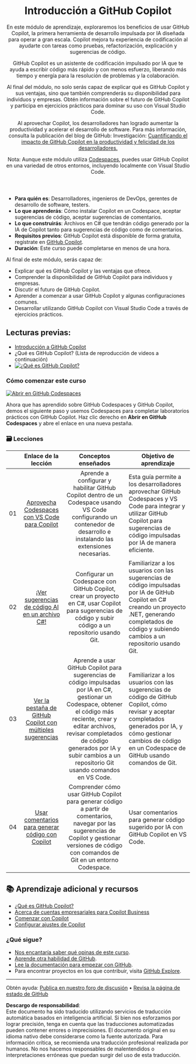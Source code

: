<header>

# Introducción a GitHub Copilot

En este módulo de aprendizaje, exploraremos los beneficios de usar GitHub Copilot, la primera herramienta de desarrollo impulsada por IA diseñada para operar a gran escala. Copilot mejora tu experiencia de codificación al ayudarte con tareas como pruebas, refactorización, explicación y sugerencias de código.

GitHub Copilot es un asistente de codificación impulsado por IA que te ayuda a escribir código más rápido y con menos esfuerzo, liberando más tiempo y energía para la resolución de problemas y la colaboración.

Al final del módulo, no solo serás capaz de explicar qué es GitHub Copilot y sus ventajas, sino que también comprenderás su disponibilidad para individuos y empresas. Obtén información sobre el futuro de GitHub Copilot y participa en ejercicios prácticos para dominar su uso con Visual Studio Code.

Al aprovechar Copilot, los desarrolladores han logrado aumentar la productividad y acelerar el desarrollo de software. Para más información, consulta la publicación del blog de GitHub: Investigación: [Cuantificando el impacto de GitHub Copilot en la productividad y felicidad de los desarrolladores.](https://github.blog/2022-09-07-research-quantifying-github-copilots-impact-on-developer-productivity-and-happiness)

Nota: Aunque este módulo utiliza [Codespaces](https://github.com/codespaces), puedes usar GitHub Copilot en una variedad de otros entornos, incluyendo localmente con Visual Studio Code.
</header>

- **Para quién es**: Desarrolladores, ingenieros de DevOps, gerentes de desarrollo de software, testers.
- **Lo que aprenderás**: Cómo instalar Copilot en un Codespace, aceptar sugerencias de código, aceptar sugerencias de comentarios.
- **Lo que construirás**: Archivos en C# que tendrán código generado por la IA de Copilot tanto para sugerencias de código como de comentarios.
- **Requisitos previos**: GitHub Copilot está disponible de forma gratuita, regístrate en [GitHub Copilot](https://gh.io/copilot).
- **Duración**: Este curso puede completarse en menos de una hora.

Al final de este módulo, serás capaz de:

- Explicar qué es GitHub Copilot y las ventajas que ofrece.
- Comprender la disponibilidad de GitHub Copilot para individuos y empresas.
- Discutir el futuro de GitHub Copilot.
- Aprender a comenzar a usar GitHub Copilot y algunas configuraciones comunes.
- Desarrollar utilizando GitHub Copilot con Visual Studio Code a través de ejercicios prácticos.

## Lecturas previas:
- [Introducción a GitHub Copilot](https://learn.microsoft.com/en-us/training/modules/introduction-to-github-copilot/)
- ¿Qué es GitHub Copilot? (Lista de reproducción de videos a continuación)
- [![¿Qué es GitHub Copilot?](https://img.youtube.com/vi/QG1E0SCqqW8/0.jpg)](https://learn.microsoft.com/shows/introduction-to-github-copilot/what-is-github-copilot-1-of-6/)

### Cómo comenzar este curso

[![Abrir en GitHub Codespaces](https://github.com/codespaces/badge.svg)](https://codespaces.new/microsoft/mastering-github-copilot-for-dotnet-csharp-developers?devcontainer_path=.devcontainer%2Fintroduction%2Fdevcontainer.json)

Ahora que has aprendido sobre GitHub Codespaces y GitHub Copilot, demos el siguiente paso y usemos Codespaces para completar laboratorios prácticos con GitHub Copilot. Haz clic derecho en **Abrir en GitHub Codespaces** y abre el enlace en una nueva pestaña.

### 🗃️ Lecciones
|       |              Enlace de la lección              |                       Conceptos enseñados                       |                     Objetivo de aprendizaje                 |                             
| :---: | :---------------------------------------------: | :-------------------------------------------------------------: | ----------------------------------------------------------- |
| 01 | [Aprovecha Codespaces con VS Code para Copilot](https://github.com/microsoft/mastering-github-copilot-for-dotnet-csharp-developers/blob/main/03-Introduction-to-GitHub-Copilot/steps/1-copilot-extension.md) | Aprende a configurar y habilitar GitHub Copilot dentro de un Codespace usando VS Code configurando un contenedor de desarrollo e instalando las extensiones necesarias. | Esta guía permite a los desarrolladores aprovechar GitHub Codespaces y VS Code para integrar y utilizar GitHub Copilot para sugerencias de código impulsadas por IA de manera eficiente. |
| 02 | [¡Ver sugerencias de código AI en un archivo C#!](https://github.com/microsoft/mastering-github-copilot-for-dotnet-csharp-developers/blob/main/03-Introduction-to-GitHub-Copilot/steps/2-skills-dotnet.md) | Configurar un Codespace con GitHub Copilot, crear un proyecto en C#, usar Copilot para sugerencias de código y subir código a un repositorio usando Git. | Familiarizar a los usuarios con las sugerencias de código impulsadas por IA de GitHub Copilot en C# creando un proyecto .NET, generando completados de código y subiendo cambios a un repositorio usando Git. |
| 03 | [Ver la pestaña de GitHub Copilot con múltiples sugerencias](https://github.com/microsoft/mastering-github-copilot-for-dotnet-csharp-developers/blob/main/03-Introduction-to-GitHub-Copilot/steps/3-copilot-hub.md) | Aprende a usar GitHub Copilot para sugerencias de código impulsadas por IA en C#, gestionar un Codespace, obtener el código más reciente, crear y editar archivos, revisar completados de código generados por IA y subir cambios a un repositorio Git usando comandos en VS Code. | Familiarizar a los usuarios con las sugerencias de código de GitHub Copilot, cómo revisar y aceptar completados generados por IA, y cómo gestionar cambios de código en un Codespace de GitHub usando comandos de Git. |
| 04 | [Usar comentarios para generar código con Copilot](https://github.com/microsoft/mastering-github-copilot-for-dotnet-csharp-developers/blob/main/03-Introduction-to-GitHub-Copilot/steps/4-copilot-comment.md) | Comprender cómo usar GitHub Copilot para generar código a partir de comentarios, navegar por las sugerencias de Copilot y gestionar versiones de código con comandos de Git en un entorno Codespace. | Usar comentarios para generar código sugerido por IA con GitHub Copilot en VS Code. |

## 📚 Aprendizaje adicional y recursos

- [¿Qué es GitHub Copilot?](https://docs.github.com/en/copilot/about-github-copilot/what-is-github-copilot)
- [Acerca de cuentas empresariales para Copilot Business](https://docs.github.com/en/enterprise-cloud@latest/admin/copilot-business-only/about-enterprise-accounts-for-copilot-business)
- [Comenzar con Copilot](https://docs.github.com/en/copilot/getting-started-with-github-copilot/getting-started-with-github-copilot-in-visual-studio-code)
- [Configurar ajustes de Copilot](https://docs.github.com/en/copilot/configuring-github-copilot/configuring-github-copilot-settings-on-githubcom)

### ¿Qué sigue?

- [Nos encantaría saber qué opinas de este curso](https://github.com/orgs/skills/discussions/categories/code-with-copilot).
- [Aprende otra habilidad de GitHub](https://github.com/skills).
- [Lee la documentación para empezar con GitHub](https://docs.github.com/en/get-started).
- Para encontrar proyectos en los que contribuir, visita [GitHub Explore](https://github.com/explore).

<footer>

---

Obtén ayuda: [Publica en nuestro foro de discusión](https://github.com/orgs/skills/discussions/categories/code-with-copilot) • [Revisa la página de estado de GitHub](https://www.githubstatus.com/)

**Descargo de responsabilidad**:  
Este documento ha sido traducido utilizando servicios de traducción automática basados en inteligencia artificial. Si bien nos esforzamos por lograr precisión, tenga en cuenta que las traducciones automatizadas pueden contener errores o imprecisiones. El documento original en su idioma nativo debe considerarse como la fuente autorizada. Para información crítica, se recomienda una traducción profesional realizada por humanos. No nos hacemos responsables de malentendidos o interpretaciones erróneas que puedan surgir del uso de esta traducción.